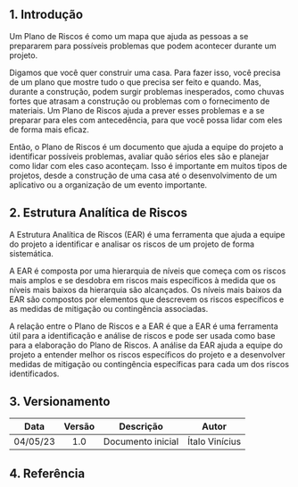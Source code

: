 ## 1. Introdução

Um Plano de Riscos é como um mapa que ajuda as pessoas a se prepararem para possíveis problemas que podem acontecer durante um projeto.

Digamos que você quer construir uma casa. Para fazer isso, você precisa de um plano que mostre tudo o que precisa ser feito e quando. Mas, durante a construção, podem surgir problemas inesperados, como chuvas fortes que atrasam a construção ou problemas com o fornecimento de materiais. Um Plano de Riscos ajuda a prever esses problemas e a se preparar para eles com antecedência, para que você possa lidar com eles de forma mais eficaz.

Então, o Plano de Riscos é um documento que ajuda a equipe do projeto a identificar possíveis problemas, avaliar quão sérios eles são e planejar como lidar com eles caso aconteçam. Isso é importante em muitos tipos de projetos, desde a construção de uma casa até o desenvolvimento de um aplicativo ou a organização de um evento importante.

## 2. Estrutura Analítica de Riscos

A Estrutura Analítica de Riscos (EAR) é uma ferramenta que ajuda a equipe do projeto a identificar e analisar os riscos de um projeto de forma sistemática.

A EAR é composta por uma hierarquia de níveis que começa com os riscos mais amplos e se desdobra em riscos mais específicos à medida que os níveis mais baixos da hierarquia são alcançados. Os níveis mais baixos da EAR são compostos por elementos que descrevem os riscos específicos e as medidas de mitigação ou contingência associadas.

A relação entre o Plano de Riscos e a EAR é que a EAR é uma ferramenta útil para a identificação e análise de riscos e pode ser usada como base para a elaboração do Plano de Riscos. A análise da EAR ajuda a equipe do projeto a entender melhor os riscos específicos do projeto e a desenvolver medidas de mitigação ou contingência específicas para cada um dos riscos identificados.

## 3. Versionamento

<center>

|    Data    | Versão |            Descrição             |      Autor      |
| :--------: | :----: | :------------------------------: | :-------------: |
|  04/05/23  |  1.0   |   Documento inicial              |   Ítalo Vinícius  |

</center>

## 4. Referência

> 